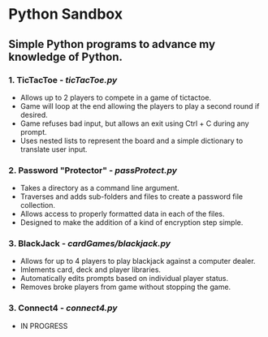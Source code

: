 # Python Sandbox
## Simple Python programs to advance my knowledge of Python.

### 1. TicTacToe - *ticTacToe.py*
* Allows up to 2 players to compete in a game of tictactoe.
* Game will loop at the end allowing the players to play a second round if desired.
* Game refuses bad input, but allows an exit using Ctrl + C during any prompt.
* Uses nested lists to represent the board and a simple dictionary to translate user input.

### 2. Password "Protector" - *passProtect.py*
* Takes a directory as a command line argument.
* Traverses and adds sub-folders and files to create a password file collection.
* Allows access to properly formatted data in each of the files.
* Designed to make the addition of a kind of encryption step simple.

### 3. BlackJack - *cardGames/blackjack.py*
* Allows for up to 4 players to play blackjack against a computer dealer.
* Imlements card, deck and player libraries.
* Automatically edits prompts based on individual player status.
* Removes broke players from game without stopping the game.

### 3. Connect4 - *connect4.py*
* IN PROGRESS

